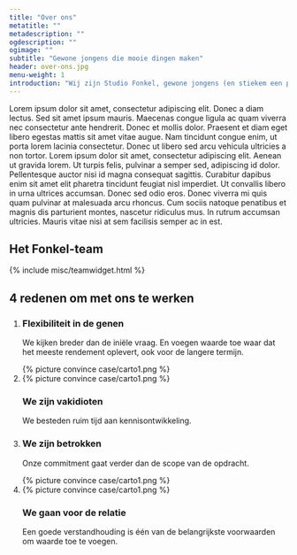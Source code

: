 ```yaml
---
title: "Over ons"
metatitle: ""
metadescription: ""
ogdescription: ""
ogimage: ""
subtitle: "Gewone jongens die mooie dingen maken"
header: over-ons.jpg
menu-weight: 1
introduction: "Wij zijn Studio Fonkel, gewone jongens (en stiekem een paar meiden) die mooie dingen maken."
---
```

Lorem ipsum dolor sit amet, consectetur adipiscing elit. Donec a diam lectus. Sed sit amet ipsum mauris. Maecenas congue ligula ac quam viverra nec consectetur ante hendrerit. Donec et mollis dolor. Praesent et diam eget libero egestas mattis sit amet vitae augue. Nam tincidunt congue enim, ut porta lorem lacinia consectetur. Donec ut libero sed arcu vehicula ultricies a non tortor. Lorem ipsum dolor sit amet, consectetur adipiscing elit. Aenean ut gravida lorem. Ut turpis felis, pulvinar a semper sed, adipiscing id dolor. Pellentesque auctor nisi id magna consequat sagittis. Curabitur dapibus enim sit amet elit pharetra tincidunt feugiat nisl imperdiet. Ut convallis libero in urna ultrices accumsan. Donec sed odio eros. Donec viverra mi quis quam pulvinar at malesuada arcu rhoncus. Cum sociis natoque penatibus et magnis dis parturient montes, nascetur ridiculus mus. In rutrum accumsan ultricies. Mauris vitae nisi at sem facilisis semper ac in est.

<h2 class="page-title">Het Fonkel-team</h2>

{% include misc/teamwidget.html %}

<h2 class="convince-title">4 redenen om met ons te werken</h2>
<ol class="convinceblock">

  <li class="convinceblock-item">
    <div class="convinceblock-item-content">
      <h3 class="convinceblock-item-title">Flexibiliteit in de genen</h3>
      <p class="convinceblock-item-text">We kijken breder dan de iniële vraag. En voegen waarde toe waar dat het meeste rendement oplevert, ook voor de langere termijn.</p>
    </div>
    <div class="convinceblock-item-image">
      {% picture convince case/carto1.png %}
    </div>
  </li>

  <li class="convinceblock-item">
    <div class="convinceblock-item-image">
      {% picture convince case/carto1.png %}
    </div>
    <div class="convinceblock-item-content">
      <h3 class="convinceblock-item-title">We zijn vakidioten</h3>
      <p class="convinceblock-item-text">We besteden ruim tijd aan kennisontwikkeling.</p>
    </div>
  </li>

  <li class="convinceblock-item">
    <div class="convinceblock-item-content">
      <h3 class="convinceblock-item-title">We zijn betrokken</h3>
      <p class="convinceblock-item-text">Onze commitment gaat verder dan de scope van de opdracht.</p>
    </div>
    <div class="convinceblock-item-image">
      {% picture convince case/carto1.png %}
    </div>
  </li>

  <li class="convinceblock-item">
    <div class="convinceblock-item-image">
      {% picture convince case/carto1.png %}
    </div>
    <div class="convinceblock-item-content">
      <h3 class="convinceblock-item-title">We gaan voor de relatie</h3>
      <p class="convinceblock-item-text">Een goede verstandhouding is één van de belangrijkste voorwaarden om waarde toe te voegen.</p>
    </div>
  </li>
</ol>
